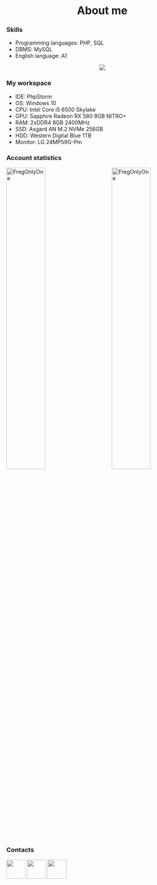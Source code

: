 <h1 align="center">About me</h1>                                <!-- Я специально написал на html. -->
<div>
  <h3>Skills</h3>
  <ul>
    <li>Programming languages: PHP, SQL</li>
    <li>DBMS: MySQL</li>
    <li>English language: A1</li>
  </ul>
  <div align="center">
    <a href="https://www.codewars.com/users/FregOnlyOne"><img src="https://www.codewars.com/users/FregOnlyOne/badges/large"></a>
  </div>
</div>
<div>
  <h3>My workspace</h3>
  <ul>
    <li>IDE: PhpStorm</li>
    <li>OS: Windows 10</li>
    <li>CPU: Intel Core i5 6500 Skylake</li>
    <li>GPU: Sapphire Radeon RX 580 8GB NITRO+</li>
    <li>RAM: 2хDDR4 8GB 2400MHz</li>
    <li>SSD: Asgard AN M.2 NVMe 256GB</li>
    <li>HDD: Western Digital Blue 1TB</li>
    <li>Monitor: LG 24MP59G-Pm</li>
  </ul>
</div>
<div>
  <h3>Account statistics</h3>
  <div>
    <img width=45% src="https://github-readme-stats.vercel.app/api/top-langs/?username=FregOnlyOne&layout=compact&theme=tokyonight" alt="FregOnlyOne"/>
    <img align="right" width=45% src="https://github-readme-stats.vercel.app/api?username=FregOnlyOne&show_icons=true&theme=tokyonight" alt="FregOnlyOne"/>
  </div>
</div>
<div>
  <h3>Contacts</h3>
  <div>
    <a href="https://t.me/fregonlyone"><img src="https://github.com/FregOnlyOne/FregOnlyOne/blob/main/Telegram.svg" width=50ph height=50px></a>
    <a href="https://discord.gg/AQGYP9pKU9"><img src="https://github.com/FregOnlyOne/FregOnlyOne/blob/main/Discord.svg" width=50px height=50px></a>
    <a href="https://vk.com/dmitrybaranov28"><img src="https://github.com/FregOnlyOne/FregOnlyOne/blob/main/VK.svg" width=50px height=50px></a>
  </div>
</div>
